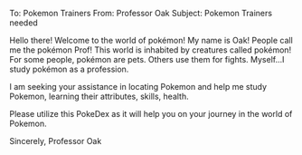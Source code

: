 To: Pokemon Trainers
From: Professor Oak
Subject: Pokemon Trainers needed    

Hello there! Welcome to the world of pokémon! My name is Oak! People call me the pokémon Prof! This world is inhabited by creatures called pokémon! For some people, pokémon are pets. Others use them for fights. Myself...I study pokémon as a profession. 

I am seeking your assistance in locating Pokemon and help me study Pokemon, learning their attributes, skills, health. 

Please utilize this PokeDex as it will help you on your journey in the world of Pokemon.

Sincerely, 
Professor Oak